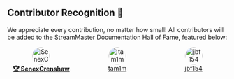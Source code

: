 ## Contributor Recognition 🌟

We appreciate every contribution, no matter how small! All contributors will be added to the StreamMaster Documentation Hall of Fame, featured below:

<div style="display: grid; grid-template-columns: repeat(auto-fill, minmax(120px, 1fr)); gap: 20px;">
<div style="text-align: center;"><img src="https://avatars.githubusercontent.com/u/35600301?v=4&s=40" alt="SenexCrenshaw" style="border-radius: 50%; width: 40px; height: 40px;"><br><a href="https://github.com/SenexCrenshaw" style="white-space: nowrap;"><strong>🏆 SenexCrenshaw</strong></a></div>
<div style="text-align: center;"><img src="https://avatars.githubusercontent.com/u/472185?v=4&s=40" alt="tam1m" style="border-radius: 50%; width: 40px; height: 40px;"><br><a href="https://github.com/tam1m" style="white-space: nowrap;">tam1m</a></div>
<div style="text-align: center;"><img src="https://avatars.githubusercontent.com/u/16122392?v=4&s=40" alt="jbf154" style="border-radius: 50%; width: 40px; height: 40px;"><br><a href="https://github.com/jbf154" style="white-space: nowrap;">jbf154</a></div>
</div>
